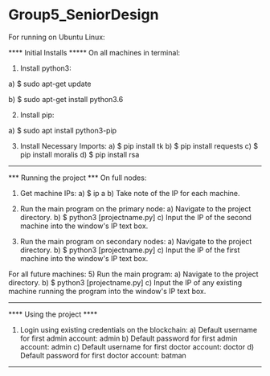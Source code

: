 # Group5_SeniorDesign



For running on Ubuntu Linux:

**** Initial Installs *****
On all machines in terminal:

1) Install python3:

a) $ sudo apt-get update

b) $ sudo apt-get install python3.6



2) Install pip:

a) $ sudo apt install python3-pip

3) Install Necessary Imports:
	a) $ pip install tk
	b) $ pip install requests
	c) $ pip install moralis
	d) $ pip install rsa
***************************


*** Running the project ***
On full nodes:

1) Get machine IPs:
	a) $ ip a
	b) Take note of the IP for each machine.

2) Run the main program on the primary node:
	a) Navigate to the project directory.
	b) $ python3 [projectname.py]
	c) Input the IP of the second machine into the window's IP text box.

4) Run the main program on secondary nodes:
	a) Navigate to the project directory.
	b) $ python3 [projectname.py]
	c) Input the IP of the first machine into the window's IP text box.

For all future machines:
5) Run the main program:
	a) Navigate to the project directory.
	b) $ python3 [projectname.py]
	c) Input the IP of any existing machine running the program into the window's IP text box.
***************************


**** Using the project ****
1) Login using existing credentials on the blockchain:
	a) Default username for first admin account: admin
	b) Default password for first admin account: admin
	c) Default username for first doctor account: doctor
	d) Default password for first doctor account: batman
***************************
